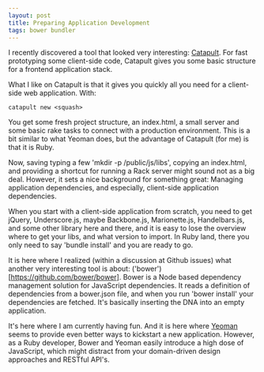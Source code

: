```yaml
---
layout: post
title: Preparing Application Development
tags: bower bundler
---
```

I recently discovered a tool that looked very interesting: [Catapult](https://github.com/maccman/catapult). For fast prototyping some client-side code, Catapult gives you some basic structure for a frontend application stack.

What I like on Catapult is that it gives you quickly all you need for a client-side web application. With:

    catapult new <squash>

You get some fresh project structure, an index.html, a small server and some basic rake tasks to connect with a production environment. This is a bit similar to what Yeoman does, but the advantage of Catapult (for me) is that it is Ruby.

Now, saving typing a few 'mkdir -p /public/js/libs', copying an index.html, and providing a shortcut for running a Rack server might sound not as a big deal. However, it sets a nice background for something great: Managing application dependencies, and especially, client-side application dependencies.

When you start with a client-side application from scratch, you need to get jQuery, Underscore.js, maybe Backbone.js, Marionette.js, Handelbars.js, and some other library here and there, and it is easy to lose the overview where to get your libs, and what version to import. In Ruby land, there you only need to say 'bundle install' and you are ready to go.

It is here where I realized (within a discussion at Github issues) what another very interesting tool is about: ('bower')[https://github.com/bower/bower]. Bower is a Node based dependency management solution for JavaScript dependencies. It reads a definition of dependencies from a bower.json file, and when you run 'bower install' your dependencies are fetched. It's basically inserting the DNA into an empty application.

It's here where I am currently having fun. And it is here where [Yeoman](https://github.com/yeoman) seems to provide even better ways to kickstart a new application. However, as a Ruby developer, Bower and Yeoman easily introduce a high dose of JavaScript, which might distract from your domain-driven design approaches and RESTful API's. 


